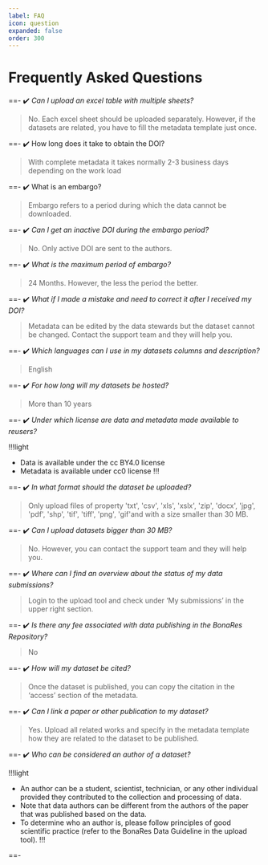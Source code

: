 ```yaml
---
label: FAQ
icon: question
expanded: false
order: 300
---
```


# Frequently Asked Questions

==- :heavy_check_mark: _Can I upload an excel table with multiple sheets?_

> No. Each excel sheet should be uploaded separately. However, if the datasets are related, you have to fill the metadata template just once.

==- :heavy_check_mark: How long does it take to obtain the DOI?

> With complete metadata it takes normally 2-3 business days depending on the work load

==- :heavy_check_mark:  What is an embargo?

> Embargo refers to a period during which the data cannot be downloaded.

==- :heavy_check_mark:  _Can I get an inactive DOI during the embargo period?_

> No. Only active DOI are sent to the authors.

==- :heavy_check_mark:  _What is the maximum period of embargo?_

> 24 Months. However, the less the period the better.

==- :heavy_check_mark:  _What if I made a mistake and need to correct it after I received my DOI?_

> Metadata can be edited by the data stewards but the dataset cannot be changed. Contact the support team and they will help you.

==- :heavy_check_mark:  _Which languages can I use in my datasets columns and description?_

> English

==- :heavy_check_mark:  _For how long will my datasets be hosted?_

> More than 10 years

==- :heavy_check_mark:  _Under which license are data and metadata made available to reusers?_

!!!light

- Data is available under the cc BY4.0 license
- Metadata is available under cc0 license
!!!

==- :heavy_check_mark:  _In what format should the dataset be uploaded?_

> Only upload files of property 'txt', 'csv', 'xls', 'xslx', 'zip', 'docx', 'jpg', 'pdf', 'shp', 'tif', 'tiff', 'png', 'gif'and with a size smaller than 30 MB.

==- :heavy_check_mark:  _Can I upload datasets bigger than 30 MB?_

> No. However, you can contact the support team and they will help you.

==- :heavy_check_mark:  _Where can I find an overview about the status of my data submissions?_

> Login to the upload tool and check under ‘My submissions’ in the upper right section.

==- :heavy_check_mark:  _Is there any fee associated with data publishing in the BonaRes Repository?_

> No

==- :heavy_check_mark:  _How will my dataset be cited?_

> Once the dataset is published, you can copy the citation in the ‘access’ section of the metadata.

==- :heavy_check_mark:  _Can I link a paper or other publication to my dataset?_

> Yes. Upload all related works and specify in the metadata template how they are related to the dataset to be published.

==- :heavy_check_mark:  _Who can be considered an author of a dataset?_

!!!light

- An author can be a student, scientist, technician, or any other individual provided they contributed to the collection and processing of data.
- Note that data authors can be different from the authors of the paper that was published based on the data.
- To determine who an author is, please follow principles of good scientific practice (refer to the BonaRes Data Guideline in the upload tool).
!!!

==-